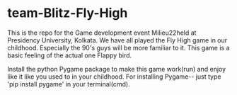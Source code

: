 # team-Blitz-Fly-High
This is the repo for the Game development event Milieu22held at Presidency University, Kolkata. We have all played the Fly High game in our childhood. Especially the 90's guys will be more familiar to it. This game is a basic feeling of the actual one Flappy bird.

Install the python Pygame package to make this game work(run) and enjoy like it like you used to in your childhood. For installing Pygame-- just type 'pip install pygame' in your terminal(cmd).
